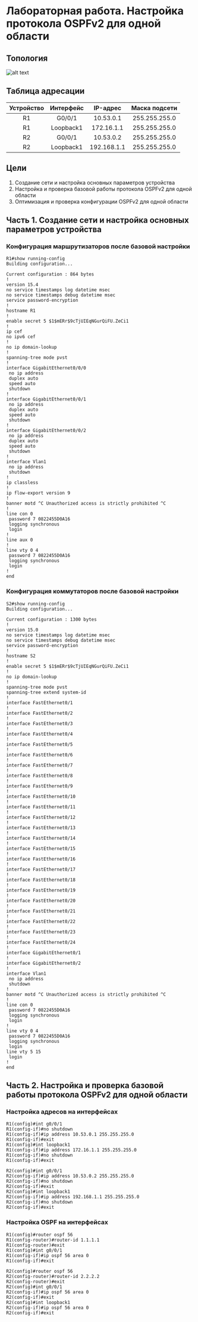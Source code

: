 # Лабораторная работа. Настройка протокола OSPFv2 для одной области
## Топология
![alt text](https://github.com/V1RaJ97/OTUS-NE/blob/d43be25fb844065bdae833cded00808cf14ed660/Labs/Lab10/%D0%A2%D0%BE%D0%BF%D0%BE%D0%BB%D0%BE%D0%B3%D0%B8%D1%8F.png)
## Таблица адресации
| Устройство |     Интерфейс    |    IP-адрес    | Маска подсети |
|:----------:|:----------------:|:--------------:|:-------------:|
|     R1     |      G0/0/1      |   10.53.0.1    | 255.255.255.0 |
|     R1     |     Loopback1    |   172.16.1.1   | 255.255.255.0 |
|     R2     |      G0/0/1      |   10.53.0.2    | 255.255.255.0 |
|     R2     |     Loopback1    |   192.168.1.1  | 255.255.255.0 |
## Цели
1. Создание сети и настройка основных параметров устройства
2. Настройка и проверка базовой работы протокола  OSPFv2 для одной области
3. Оптимизация и проверка конфигурации OSPFv2 для одной области

## Часть 1. Создание сети и настройка основных параметров устройства
### Конфигурация маршрутизаторов после базовой настройки
```
R1#show running-config
Building configuration...

Current configuration : 864 bytes
!
version 15.4
no service timestamps log datetime msec
no service timestamps debug datetime msec
service password-encryption
!
hostname R1
!
enable secret 5 $1$mERr$9cTjUIEqNGurQiFU.ZeCi1
!
ip cef
no ipv6 cef
!
no ip domain-lookup
!
spanning-tree mode pvst
!
interface GigabitEthernet0/0/0
 no ip address
 duplex auto
 speed auto
 shutdown
!
interface GigabitEthernet0/0/1
 no ip address
 duplex auto
 speed auto
 shutdown
!
interface GigabitEthernet0/0/2
 no ip address
 duplex auto
 speed auto
 shutdown
!
interface Vlan1
 no ip address
 shutdown
!
ip classless
!
ip flow-export version 9
!
banner motd ^C Unauthorized access is strictly prohibited ^C
!
line con 0
 password 7 0822455D0A16
 logging synchronous
 login
!
line aux 0
!
line vty 0 4
 password 7 0822455D0A16
 logging synchronous
 login
!
end
```

### Конфигурация коммутаторов после базовой настройки
```
S2#show running-config
Building configuration...

Current configuration : 1300 bytes
!
version 15.0
no service timestamps log datetime msec
no service timestamps debug datetime msec
service password-encryption
!
hostname S2
!
enable secret 5 $1$mERr$9cTjUIEqNGurQiFU.ZeCi1
!
no ip domain-lookup
!
spanning-tree mode pvst
spanning-tree extend system-id
!
interface FastEthernet0/1
!
interface FastEthernet0/2
!
interface FastEthernet0/3
!
interface FastEthernet0/4
!
interface FastEthernet0/5
!
interface FastEthernet0/6
!
interface FastEthernet0/7
!
interface FastEthernet0/8
!
interface FastEthernet0/9
!
interface FastEthernet0/10
!
interface FastEthernet0/11
!
interface FastEthernet0/12
!
interface FastEthernet0/13
!
interface FastEthernet0/14
!
interface FastEthernet0/15
!
interface FastEthernet0/16
!
interface FastEthernet0/17
!
interface FastEthernet0/18
!
interface FastEthernet0/19
!
interface FastEthernet0/20
!
interface FastEthernet0/21
!
interface FastEthernet0/22
!
interface FastEthernet0/23
!
interface FastEthernet0/24
!
interface GigabitEthernet0/1
!
interface GigabitEthernet0/2
!
interface Vlan1
 no ip address
 shutdown
!
banner motd ^C Unauthorized access is strictly prohibited ^C
!
line con 0
 password 7 0822455D0A16
 logging synchronous
 login
!
line vty 0 4
 password 7 0822455D0A16
 logging synchronous
 login
line vty 5 15
 login
!
end
```
## Часть 2. Настройка и проверка базовой работы протокола OSPFv2 для одной области
### Настройка адресов на интерфейсах
```
R1(config)#int g0/0/1
R1(config-if)#no shutdown 
R1(config-if)#ip address 10.53.0.1 255.255.255.0
R1(config-if)#exit
R1(config)#int loopback1
R1(config-if)#ip address 172.16.1.1 255.255.255.0
R1(config-if)#no shutdown 
R1(config-if)#exit
```
```
R2(config)#int g0/0/1
R2(config-if)#ip address 10.53.0.2 255.255.255.0
R2(config-if)#no shutdown
R2(config-if)#exit
R2(config)#int loopback1
R2(config-if)#ip address 192.168.1.1 255.255.255.0
R2(config-if)#no shutdown
R2(config-if)#exit
```
### Настройка OSPF на интерфейсах
```
R1(config)#router ospf 56
R1(config-router)#router-id 1.1.1.1
R1(config-router)#exit
R1(config)#int g0/0/1
R1(config-if)#ip ospf 56 area 0
R1(config-if)#exit
```
```
R2(config)#router ospf 56
R2(config-router)#router-id 2.2.2.2
R2(config-router)#exit
R2(config)#int g0/0/1
R2(config-if)#ip ospf 56 area 0
R2(config-if)#exit
R2(config)#int loopback1
R2(config-if)#ip ospf 56 area 0
R2(config-if)#exit
```
